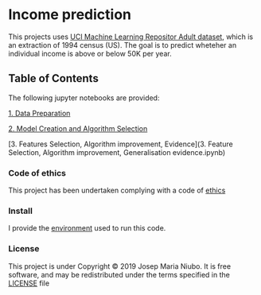 # Income prediction

This projects uses [UCI Machine Learning Repositor Adult dataset](https://archive.ics.uci.edu/ml/datasets/adult), which is an extraction of 1994 census (US). The goal is to predict wheteher an individual income is above or below 50K per year. 

## Table of Contents 
The following jupyter notebooks are provided:

[1. Data Preparation](https://github.com/titoniubo/income_prediction/blob/master/1.Data%20Preparation.ipynb)

[2. Model Creation and Algorithm Selection](https://github.com/titoniubo/income_prediction/blob/master/2.Model%20Creation%20and%20Algorithm%20Selection.ipynb)

[3. Features Selection, Algorithm improvement, Evidence](3. Feature Selection, Algorithm improvement, Generalisation evidence.ipynb)


### Code of ethics

This project has been undertaken complying with a code of [ethics](https://github.com/titoniubo/income_prediction/blob/master/Code%20of%20ethics.txt) 

### Install
I provide the [environment](https://github.com/titoniubo/income_prediction/blob/master/machine-learning.yml) used to run this code.

### License
This project is under Copyright © 2019 Josep Maria Niubo. It is free software, and may be redistributed under the terms specified in the [LICENSE](https://github.com/titoniubo/income_prediction/blob/master/License.txt) file
 

